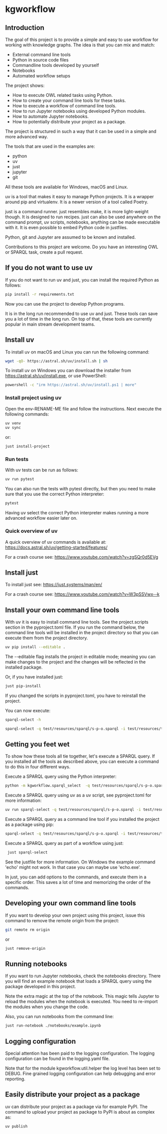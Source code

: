 # kgworkflow

## Introduction

The goal of this project is to provide a simple and easy to use workflow for working with knowledge graphs. The idea is that you can mix and match:
- External command line tools
- Python in source code files
- Commandline tools developed by yourself
- Notebooks
- Automated workflow setups

The project shows:
- How to execute OWL related tasks using Python.
- How to create your command line tools for these tasks.
- How to execute a workflow of command line tools.
- How to run Jupyter notebooks using developed Python modules.
- How to automate Jupyter notebooks.
- How to potentially distribute your project as a package.

The project is structured in such a way that it can be used in a simple and more advanced way. 

The tools that are used in the examples are:

- python
- uv
- just
- jupyter
- git

All these tools are available for Windows, macOS and Linux.

uv is a tool that makes it easy to manage Python projects. It is a wrapper around pip and virtualenv. It is a newer version of a tool called Poetry. 

just is a command runner. just resembles make, it is more light-weight though. It is designed to run recipes. just can also be used anywhere on the command prompt, uv scripts, notebooks, anything can be made executable with it. It is even possible to embed Python code in justfiles.

Python, git and Jupyter are assumed to be known and installed.

Contributions to this project are welcome. Do you have an interesting OWL or SPARQL task, create a pull request.

## If you do not want to use uv
If you do not want to run uv and just, you can install the required Python as follows:

```sh
pip install -r requirements.txt
```

Now you can use the project to develop Python programs.

It is in the long run recommended to use uv and just. These tools can save you a lot of time in the long run. On top of that, these tools are currently popular in main stream development teams.

## Install uv

To install uv on macOS and Linux you can run the following command:

```sh
wget -qO- https://astral.sh/uv/install.sh | sh
```

To install uv on Windows you can download the installer from https://astral.sh/uv/install.exe, or use PowerShell:

```sh
powershell -c "irm https://astral.sh/uv/install.ps1 | more"
```

### Install project using uv
Open the env-RENAME-ME file and follow the instructions. Next execute the following commands:

```sh
uv venv
uv sync
```
or:
```sh
just install-project
```
### Run tests

With uv tests can be run as follows:

```sh
uv run pytest
```

You can also run the tests with pytest directly, but then you need to make sure that you use the correct Python
interpreter:

```sh
pytest
```

Having uv select the correct Python interpreter makes running a more advanced workflow easier later on.

### Quick overview of uv

A quick overview of uv commands is available at: https://docs.astral.sh/uv/getting-started/features/

For a crash course see: https://www.youtube.com/watch?v=zgSQr0d5EVg

## Install just

To install just see: https://just.systems/man/en/

For a crash course see: https://www.youtube.com/watch?v=W3pSSVwx--k

## Install your own command line tools

With uv it is easy to install command line tools. See the project.scripts section in the pyproject.toml file. If you run
the command below, the command line tools will be installed in the project directory so that you can execute them from
the project directory.

```sh
uv pip install --editable .
```

The --editable flag installs the project in editable mode; meaning you can make changes to the project and the changes
will be reflected in the installed package.

Or, if you have installed just:

```sh
just pip-install
```

If you changed the scripts in pyproject.toml, you have to reinstall the project.

You can now execute:

```sh
sparql-select -h
```

```sh
sparql-select -q test/resources/sparql/s-p-o.sparql -i test/resources/ttl/toy.ttl -o out.csv
```

## Getting you feet wet

To show how these tools all tie together, let's execute a SPARQL query. If you installed all the tools as described
above, you can execute a command to do this in four different ways.

Execute a SPARQL query using the Python interpreter:

```sh
python -m kgworkflow.sparql_select  -q test/resources/sparql/s-p-o.sparql -i test/resources/ttl/toy.ttl -o out.csv
```

Execute a SPARQL query using uv as a uv script, see pyproject.toml for more information:

```sh
uv run sparql-select -q test/resources/sparql/s-p-o.sparql -i test/resources/ttl/toy.ttl -o out.csv
```

Execute a SPARQL query as a command line tool if you installed the project as a package using pip:

```sh
sparql-select -q test/resources/sparql/s-p-o.sparql -i test/resources/ttl/toy.ttl -o out.csv
```

Execute a SPARQL query as part of a workflow using just:

```sh
 just sparql-select
```

See the justfile for more information. On Windows the example command 'echo' might not work. In that case you can maybe
use 'echo.exe'.

In just, you can add options to the commands, and execute them in a specific order. This saves a lot of time and
memorizing the order of the commands.

## Developing your own command line tools

If you want to develop your own project using this project, issue this command to remove the remote origin from the
project:

```sh
git remote rm origin
```

or

```sh
just remove-origin
```

## Running notebooks

If you want to run Jupyter notebooks, check the notebooks directory. There you will find an example notebook that loads
a SPARQL query using the package developed in this project.

Note the extra magic at the top of the notebook. This magic tells Jupyter to reload the modules when the notebook is
executed. You need to re-import the modules when you change the code.

Also, you can run notebooks from the command line:
```sh
just run-notebook ./notebooks/example.ipynb
```

## Logging configuration
Special attention has been paid to the logging configuration. The logging configuration can be found in the logging.yaml file.

Note that for the module kgworkflow.util.helper the log level has been set to DEBUG. Fine grained logging configuration can help debugging and error reporting.
## Easily distribute your project as a package

uv can distribute your project as a package via for example PyPI. The command to upload your project as package to PyPI
is about as complex as:

```sh
uv publish
```

